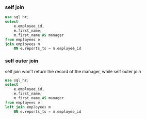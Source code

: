 ### self join
```sql
use sql_hr;
select
    e.employee_id,
    e.first_name,
    m.first_name AS manager
from employees e
join employees m
    ON e.reports_to = m.employee_id
```

### self outer join
self join won't return the record of the manager, while self outer join
```sql
use sql_hr;
select
    e.employee_id,
    e.first_name,
    m.first_name AS manager
from employees e
left join employees m
    ON e.reports_to = m.employee_id
```
